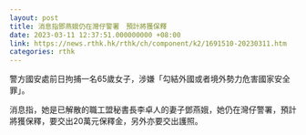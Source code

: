 ```yaml
---
layout: post
title: 消息指鄧燕娥仍在灣仔警署　預計將獲保釋
date: 2023-03-11 12:37:51.000000000 +08:00
link: https://news.rthk.hk/rthk/ch/component/k2/1691510-20230311.htm
categories: rthk
---
```


警方國安處前日拘捕一名65歲女子，涉嫌「勾結外國或者境外勢力危害國家安全罪」。

消息指，她是已解散的職工盟秘書長李卓人的妻子鄧燕娥，她仍在灣仔警署，預計將獲保釋，要交出20萬元保釋金，另外亦要交出護照。
